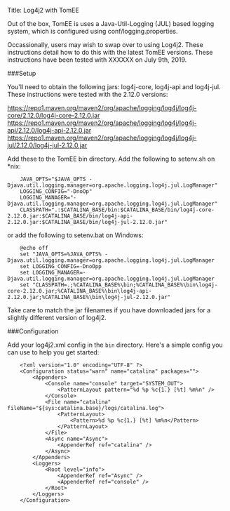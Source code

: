 Title: Log4j2 with TomEE

Out of the box, TomEE is uses a Java-Util-Logging (JUL) based logging system, which is configured using conf/logging.properties.

Occassionally, users may wish to swap over to using Log4j2. These instructions detail how to do this with the latest TomEE versions.
These instructions have been tested with XXXXXX on July 9th, 2019.

###Setup

You'll need to obtain the following jars: log4j-core, log4j-api and log4j-jul. These instructions were tested with the 2.12.0 versions:

https://repo1.maven.org/maven2/org/apache/logging/log4j/log4j-core/2.12.0/log4j-core-2.12.0.jar
https://repo1.maven.org/maven2/org/apache/logging/log4j/log4j-api/2.12.0/log4j-api-2.12.0.jar
https://repo1.maven.org/maven2/org/apache/logging/log4j/log4j-jul/2.12.0/log4j-jul-2.12.0.jar

Add these to the TomEE bin directory. Add the following to setenv.sh on *nix:

```
    JAVA_OPTS="$JAVA_OPTS -Djava.util.logging.manager=org.apache.logging.log4j.jul.LogManager"
    LOGGING_CONFIG="-DnoOp"
    LOGGING_MANAGER="-Djava.util.logging.manager=org.apache.logging.log4j.jul.LogManager"
    CLASSPATH=".:$CATALINA_BASE/bin:$CATALINA_BASE/bin/log4j-core-2.12.0.jar:$CATALINA_BASE/bin/log4j-api-2.12.0.jar:$CATALINA_BASE/bin/log4j-jul-2.12.0.jar"
```

or add the following to setenv.bat on Windows:

```
    @echo off
    set "JAVA_OPTS=%JAVA_OPTS% -Djava.util.logging.manager=org.apache.logging.log4j.jul.LogManager
    set LOGGING_CONFIG=-DnoOpp
    set LOGGING_MANAGER=-Djava.util.logging.manager=org.apache.logging.log4j.jul.LogManager
    set "CLASSPATH=.;%CATALINA_BASE%\bin;%CATALINA_BASE%\bin\log4j-core-2.12.0.jar;%CATALINA_BASE%\bin\log4j-api-2.12.0.jar;%CATALINA_BASE%\bin\log4j-jul-2.12.0.jar"
```

Take care to match the jar filenames if you have downloaded jars for a slightly different version of log4j2.

###Configuration

Add your log4j2.xml config in the `bin` directory.  Here's a simple config you can use to help you get started:

```
    <?xml version="1.0" encoding="UTF-8" ?>
    <Configuration status="warn" name="catalina" packages="">
        <Appenders>
            <Console name="console" target="SYSTEM_OUT">
                <PatternLayout pattern="%d %p %c{1.} [%t] %m%n" />
            </Console>
            <File name="catalina" fileName="${sys:catalina.base}/logs/catalina.log">
                <PatternLayout>
                    <Pattern>%d %p %c{1.} [%t] %m%n</Pattern>
                </PatternLayout>
            </File>
            <Async name="Async">
                <AppenderRef ref="catalina" />
            </Async>
        </Appenders>
        <Loggers>
            <Root level="info">
                <AppenderRef ref="Async" />
                <AppenderRef ref="console" />
            </Root>
        </Loggers>
    </Configuration>
```



